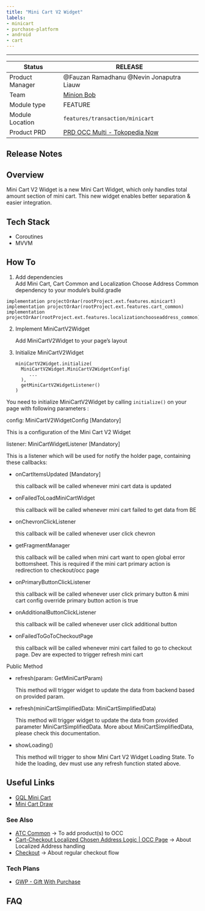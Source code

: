 ```yaml
---
title: "Mini Cart V2 Widget"
labels:
- minicart
- purchase-platform
- android
- cart
---
```


---
<!--left header table-->
| **Status**      | <!--start status:Green-->RELEASE<!--end status-->                                                                                                  |
|-----------------|----------------------------------------------------------------------------------------------------------------------------------------------------|
| Product Manager | @Fauzan Ramadhanu @Nevin Jonaputra Liauw                                                                                            |
| Team            | [Minion Bob](https://tokopedia.atlassian.net/wiki/spaces/PA/pages/1225571771/Android+Minion+Bob)                                                   |
| Module type     | <!--start status:Yellow-->FEATURE<!--end status-->                                                                                                 |
| Module Location | <code>features/transaction/minicart</code>                                                                                                            |
| Product PRD     | [PRD OCC Multi - Tokopedia Now](https://docs.google.com/document/d/1xgPIQkocPZoP0HATcvvbC4M8kgzkV1gVJvAU8vfhONQ/edit?pli=1#heading=h.1rxfwnt6h4rr) |

<!--toc-->
## Release Notes

## Overview
Mini Cart V2 Widget is a new Mini Cart Widget, which only handles total amount section of mini cart. This new widget enables better separation & easier integration.

## Tech Stack
- Coroutines
- MVVM

## How To
1. Add dependencies  
   Add Mini Cart, Cart Common and Localization Choose Address Common dependency to your module’s build.gradle
```
implementation projectOrAar(rootProject.ext.features.minicart)
implementation projectOrAar(rootProject.ext.features.cart_common)
implementation projectOrAar(rootProject.ext.features.localizationchooseaddress_common)
```

2. Implement MiniCartV2Widget

   Add MiniCartV2Widget to your page’s layout


3. Initialize MiniCartV2Widget
    ```
   miniCartV2Widget.initialize(
      MiniCartV2Widget.MiniCartV2WidgetConfig(
         ...
      ),
      getMiniCartV2WidgetListener()
   )
   ```
You need to initialize MiniCartV2Widget by calling `initialize()` on your page with following parameters :

config: MiniCartV2WidgetConfig [Mandatory]

This is a configuration of the Mini Cart V2 Widget

listener: MiniCartWidgetListener [Mandatory]

This is a listener which will be used for notify the holder page, containing these callbacks:

- onCartItemsUpdated [Mandatory]

   this callback will be called whenever mini cart data is updated 
- onFailedToLoadMiniCartWidget
  
   this callback will be called whenever mini cart failed to get data from BE
- onChevronClickListener

  this callback will be called whenever user click chevron
- getFragmentManager

  this callback will be called when mini cart want to open global error bottomsheet. This is required if the mini cart primary action is redirection to checkout/occ page
- onPrimaryButtonClickListener

  this callback will be called whenever user click primary button & mini cart config override primary button action is true
- onAdditionalButtonClickListener

  this callback will be called whenever user click additional button
- onFailedToGoToCheckoutPage

  this callback will be called whenever mini cart failed to go to checkout page. Dev are expected to trigger refresh mini cart

Public Method
- refresh(param: GetMiniCartParam)

   This method will trigger widget to update the data from backend based on provided param.

- refresh(miniCartSimplifiedData: MiniCartSimplifiedData)

   This method will trigger widget to update the data from provided parameter  MiniCartSimplifiedData. More about MiniCartSimplifiedData, please check this documentation.

- showLoading()

   This method will trigger to show Mini Cart V2 Widget Loading State. To hide the loading, dev must use any refresh function stated above.

## Useful Links
- [GQL Mini Cart](https://tokopedia.atlassian.net/wiki/spaces/TTD/pages/1477936471)
- [Mini Cart Draw](https://www.tldraw.com/r/kNG3lrmuuRLkn7v9f7Psl?viewport=2202,347,981,482&page=page:page)

### See Also
- [ATC Common](https://tokopedia.atlassian.net/wiki/spaces/PA/pages/1428718668) → To add product(s) to OCC
- [Cart-Checkout Localized Chosen Address Logic | OCC Page](https://tokopedia.atlassian.net/wiki/spaces/PA/pages/1858210131/Cart-Checkout+Localized+Chosen+Address+Logic#OCC-Page) → About Localized Address handling
- [Checkout](https://tokopedia.atlassian.net/wiki/spaces/PA/pages/1426720585) → About regular checkout flow

### Tech Plans
- [GWP - Gift With Purchase](https://tokopedia.atlassian.net/wiki/spaces/PA/pages/2434008306/WIP+GWP+-+Gift+With+Purchase)

## FAQ
